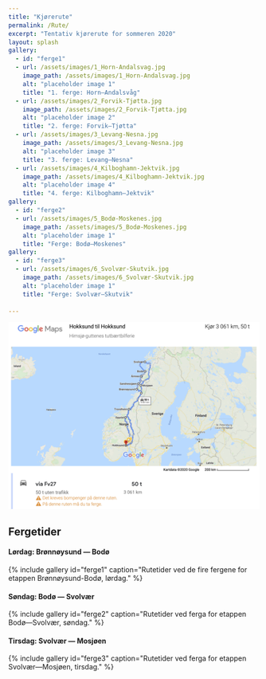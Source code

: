 ```yaml
---
title: "Kjørerute"
permalink: /Rute/
excerpt: "Tentativ kjørerute for sommeren 2020"
layout: splash
gallery:
  - id: "ferge1"
  - url: /assets/images/1_Horn-Andalsvag.jpg
    image_path: /assets/images/1_Horn-Andalsvag.jpg
    alt: "placeholder image 1"
    title: "1. ferge: Horn—Andalsvåg"
  - url: /assets/images/2_Forvik-Tjøtta.jpg
    image_path: /assets/images/2_Forvik-Tjøtta.jpg
    alt: "placeholder image 2"
    title: "2. ferge: Forvik—Tjøtta"
  - url: /assets/images/3_Levang-Nesna.jpg
    image_path: /assets/images/3_Levang-Nesna.jpg
    alt: "placeholder image 3"
    title: "3. ferge: Levang—Nesna"
  - url: /assets/images/4_Kilboghamn-Jektvik.jpg
    image_path: /assets/images/4_Kilboghamn-Jektvik.jpg
    alt: "placeholder image 4"
    title: "4. ferge: Kilboghamn—Jektvik"
gallery:
  - id: "ferge2"
  - url: /assets/images/5_Bodø-Moskenes.jpg
    image_path: /assets/images/5_Bodø-Moskenes.jpg
    alt: "placeholder image 1"
    title: "Ferge: Bodø—Moskenes"
gallery:
  - id: "ferge3"
  - url: /assets/images/6_Svolvær-Skutvik.jpg
    image_path: /assets/images/6_Svolvær-Skutvik.jpg
    alt: "placeholder image 1"
    title: "Ferge: Svolvær—Skutvik"

---
```


![route](../rute.png)

## Fergetider
#### Lørdag: Brønnøysund — Bodø
{% include gallery id="ferge1" caption="Rutetider ved de fire fergene for etappen Brønnøysund-Bodø, lørdag." %}

#### Søndag: Bodø — Svolvær
{% include gallery id="ferge2" caption="Rutetider ved ferga for etappen Bodø—Svolvær, søndag." %}

#### Tirsdag: Svolvær — Mosjøen
{% include gallery id="ferge3" caption="Rutetider ved ferga for etappen Svolvær—Mosjøen, tirsdag." %}
